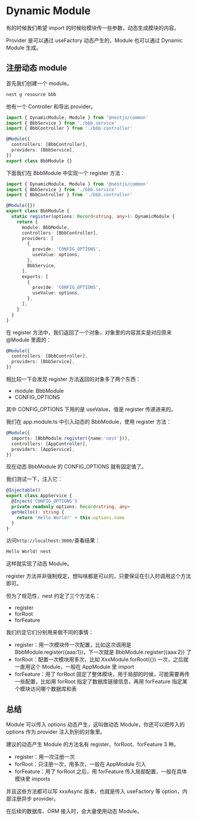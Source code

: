 # Dynamic Module

有的时候我们希望 import 的时候给模块传一些参数，动态生成模块的内容。

Provider 是可以通过 useFactory 动态产生的，Module 也可以通过 Dynamic Module 生成。

## 注册动态 module

首先我们创建一个 module。

```bash
nest g resource bbb
```

他有一个 Controller 和导出 provider。

```ts
import { DynamicModule, Module } from '@nestjs/common'
import { BbbService } from './bbb.service'
import { BbbController } from './bbb.controller'

@Module({
  controllers: [BbbController],
  providers: [BbbService],
})
export class BbbModule {}
```

下面我们在 BbbModule 中实现一个 register 方法：

```ts
import { DynamicModule, Module } from '@nestjs/common'
import { BbbService } from './bbb.service'
import { BbbController } from './bbb.controller'

@Module({})
export class BbbModule {
  static register(options: Record<string, any>): DynamicModule {
    return {
      module: BbbModule,
      controllers: [BbbController],
      providers: [
        {
          provide: 'CONFIG_OPTIONS',
          useValue: options,
        },
        BbbService,
      ],
      exports: [
        {
          provide: 'CONFIG_OPTIONS',
          useValue: options,
        },
      ],
    }
  }
}
```

在 register 方法中，我们返回了一个对象，对象里的内容其实是对应原来@Module 里面的：

```ts
@Module({
  controllers: [BbbController],
  providers: [BbbService],
})
```

相比较一下会发现 register 方法返回的对象多了两个东西：

- module: BbbModule
- CONFIG_OPTIONS

其中 CONFIG_OPTIONS 下用的是 useValue，值是 register 传递进来的。

我们在 app.module.ts 中引入动态的 BbbModule，使用 register 方法：

```ts
@Module({
  imports: [BbbModule.register({name:'nest'})],
  controllers: [AppController],
  providers: [AppService],
})
```

现在动态 BbbModule 的 CONFIG_OPTIONS 就有固定值了。

我们测试一下，注入它：

```ts
@Injectable()
export class AppService {
  @Inject('CONFIG_OPTIONS')
  private readonly options: Record<string, any>
  getHello(): string {
    return 'Hello World!' + this.options.name
  }
}
```

访问`http://localhost:3000/`查看结果：

```html
Hello World! nest
```

这样就实现了动态 Module。

register 方法并非强制规定，想叫啥都是可以的，只要保证在引入时调用这个方法即可。

但为了规范性，nest 约定了三个方法名：

- register
- forRoot
- forFeature

我们约定它们分别用来做不同的事情：

- register：用一次模块传一次配置，比如这次调用是 BbbModule.register({aaa:1})，下一次就是 BbbModule.register({aaa:2}) 了
- forRoot：配置一次模块用多次，比如 XxxModule.forRoot({}) 一次，之后就一直用这个 Module，一般在 AppModule 里 import
- forFeature：用了 forRoot 固定了整体模块，用于局部的时候，可能需要再传一些配置，比如用 forRoot 指定了数据库链接信息，再用 forFeature 指定某个模块访问哪个数据库和表

## 总结

Module 可以传入 options 动态产生，这叫做动态 Module，你还可以把传入的 options 作为 provider 注入到别的对象里。

建议的动态产生 Module 的方法名有 register、forRoot、forFeature 3 种。

- register：用一次注册一次
- forRoot：只注册一次，用多次，一般在 AppModule 引入
- forFeature：用了 forRoot 之后，用 forFeature 传入局部配置，一般在具体模块里 imports

并且这些方法都可以写 xxxAsync 版本，也就是传入 useFactory 等 option，内部注册异步 provider。

在后续的数据库、ORM 接入时，会大量使用动态 Module。
